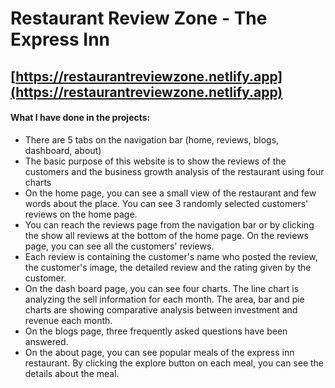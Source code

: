 # Restaurant Review Zone - The Express Inn

## [https://restaurantreviewzone.netlify.app](https://restaurantreviewzone.netlify.app)

#### What I have done in the projects: 
* There are 5 tabs on the navigation bar (home, reviews, blogs, dashboard, about)
* The basic purpose of this website is to show the reviews of the customers and the business growth analysis of the restaurant using four charts
* On the home page, you can see a small view of the restaurant and few words about the place. You can see 3 randomly selected customers' reviews on the home page. 
* You can reach the reviews page from the navigation bar or by clicking the show all reviews at the bottom of the home page. On the reviews page, you can see all the customers' reviews.
* Each review is containing the customer's name who posted the review, the customer's image, the detailed review and the rating given by the customer.
* On the dash board page, you can see four charts. The line chart is analyzing the sell information for each month. The area, bar and pie charts are showing comparative analysis between investment and revenue each month.
* On the blogs page, three frequently asked questions have been answered.
* On the about page, you can see popular meals of the express inn restaurant. By clicking the explore button on each meal, you can see the details about the meal.
